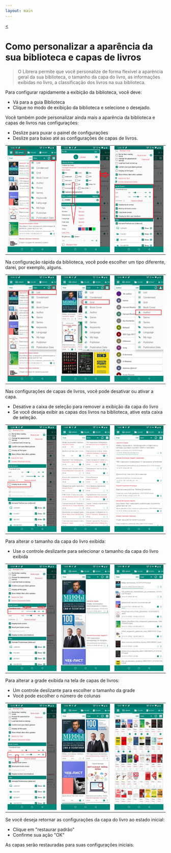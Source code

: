 ```yaml
---
layout: main
---
```

[<](/wiki/faq/pt)

# Como personalizar a aparência da sua biblioteca e capas de livros


> O Librera permite que você personalize de forma flexível a aparência geral da sua biblioteca, o tamanho da capa do livro, as informações exibidas no livro, a classificação dos livros na sua biblioteca.


Para configurar rapidamente a exibição da biblioteca, você deve:

* Vá para a guia Biblioteca
* Clique no modo de exibição da biblioteca e selecione o desejado.

Você também pode personalizar ainda mais a aparência da biblioteca e capas de livros nas configurações:

* Deslize para puxar o painel de configurações
* Deslize para baixo até as configurações de capas de livros.

||||
|-|-|-|
|![](3.jpg)|![](1.jpg)|![](2.jpg)|

Na configuração rápida da biblioteca, você pode escolher um tipo diferente, darei, por exemplo, alguns.


||||
|-|-|-|
|![](7.jpg)|![](8.jpg)|![](9.jpg)|


Nas configurações de capas de livros, você pode desativar ou ativar a capa.

* Desative a caixa de seleção para remover a exibição da capa do livro
* Se você deseja exibir as capas dos livros na biblioteca, ative esta caixa de seleção.

||||
|-|-|-|
|![](4.jpg)|![](5.jpg)|![](6.jpg)|


Para alterar o tamanho da capa do livro exibida:

* Use o controle deslizante para selecionar o tamanho da capa do livro exibida


||||
|-|-|-|
|![](10.jpg)|![](11.jpg)|![](12.jpg)|

Para alterar a grade exibida na tela de capas de livros:

* Um controle deslizante para escolher o tamanho da grade
* Você pode escolher o número de colunas

||||
|-|-|-|
|![](13.jpg)|![](14.jpg)|![](15.jpg)|

Se você deseja retornar as configurações da capa do livro ao estado inicial:

* Clique em &quot;restaurar padrão&quot;
* Confirme sua ação &quot;OK&quot;

As capas serão restauradas para suas configurações iniciais.





